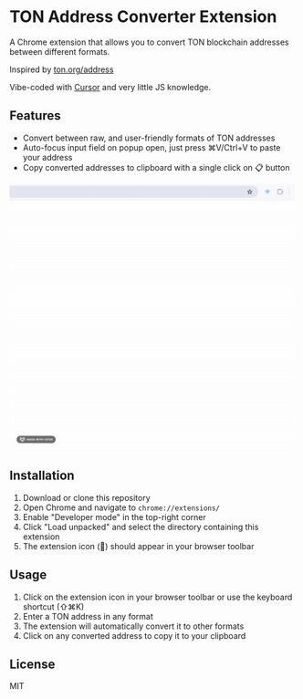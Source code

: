 # TON Address Converter Extension

A Chrome extension that allows you to convert TON blockchain addresses between different formats.

Inspired by [ton.org/address](https://ton.org/address)

Vibe-coded with [Cursor](https://cursor.com/) and very little JS knowledge.

## Features

- Convert between raw, and user-friendly formats of TON addresses
- Auto-focus input field on popup open, just press ⌘V/Ctrl+V to paste your address
- Copy converted addresses to clipboard with a single click on 📋 button

<img src="./demo.gif" width="500" alt="Demo GIF">


## Installation

1. Download or clone this repository
2. Open Chrome and navigate to `chrome://extensions/`
3. Enable "Developer mode" in the top-right corner
4. Click "Load unpacked" and select the directory containing this extension
5. The extension icon (💎) should appear in your browser toolbar

## Usage

1. Click on the extension icon in your browser toolbar or use the keyboard shortcut (⇧⌘K)
2. Enter a TON address in any format
3. The extension will automatically convert it to other formats
4. Click on any converted address to copy it to your clipboard

## License

MIT 